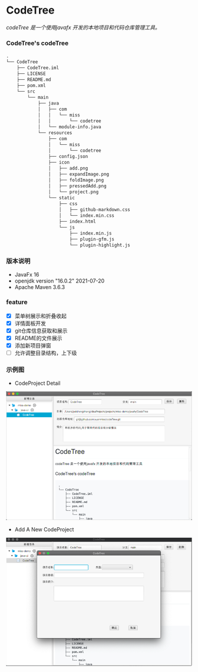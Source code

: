 # CodeTree

*codeTree 是一个使用javafx 开发的本地项目和代码仓库管理工具。*

### CodeTree's codeTree

```shell
.
└── CodeTree
    ├── CodeTree.iml
    ├── LICENSE
    ├── README.md
    ├── pom.xml
    └── src
        └── main
            ├── java
            │   ├── com
            │   │   └── miss
            │   │       └── codetree
            │   └── module-info.java
            └── resources
                ├── com
                │   └── miss
                │       └── codetree
                ├── config.json
                ├── icon
                │   ├── add.png
                │   ├── expandImage.png
                │   ├── foldImage.png
                │   ├── pressedAdd.png
                │   └── project.png
                └── static
                    ├── css
                    │   ├── github-markdown.css
                    │   └── index.min.css
                    ├── index.html
                    └── js
                        ├── index.min.js
                        ├── plugin-gfm.js
                        └── plugin-highlight.js
```

### 版本说明

- JavaFx 16
- openjdk version "16.0.2" 2021-07-20
- Apache Maven 3.6.3


### feature

- [x] 菜单树展示和折叠收起
- [x] 详情面板开发
- [x] git仓库信息获取和展示
- [x] README的文件展示
- [x] 添加新项目弹窗
- [ ] 允许调整目录结构，上下级

### 示例图

- CodeProject Detail

![img.png](img.png)

- Add A New CodeProject

![img_1.png](img_1.png)